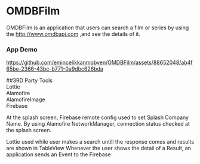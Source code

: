 # OMDBFilm
OMDBFilm is an application that users can search a film or series by using the http://www.omdbapi.com ,and see the details of it.

### App Demo


https://github.com/emincelikkanmobven/OMDBFilm/assets/88652048/ab4f65be-2366-43bc-b771-0a9dbc626bda



##3RD Party Tools<br />
Lottie<br />
Alamofire<br />
AlamofireImage<br />
Firebase<br />

At the splash screen, Firebase remote config used to set Splash Company Name.
By using Alamofire NetworkManager, connection status checked at the splash screen.

Lottie used while user makes a search untill the response comes and results are shown in TableView
Whenever the user shows the detail of a Result, an application sends an Event to the Firebase <br /> 
